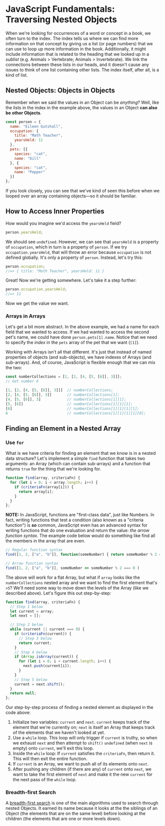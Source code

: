 # JavaScript Fundamentals: Traversing Nested Objects

When we're looking for occurrences of a word or concept in a book, we often turn to the index. The index tells us where we can find more information on that concept by giving us a list (or page numbers) that we can use to loop up more information in the book. Additionally, it might include information that is related to the heading that we looked up in a _sublist_ (e.g. Animals > Vertebrate; Animals > Invertebrate). We link the connections between these lists in our heads, and it doesn't cause any issues to think of one list containing other lists. The index itself, after all, is a kind of list.

## Nested Objects: Objects in Objects

Remember when we said the values in an Object can be _anything_? Well, like the lists in the index in the example above, the values in an Object **can also be other Objects**.

```js
const person = {
  name: "Eileen Gutshall",
  occupation: {
    title: "Math Teacher",
    yearsHeld: 11
  },
  pets: [{
    species: "cat",
    name: "Dill"
  }, {
    species: "cat",
    name: "Pepper"
  }]
};
```

If you look closely, you can see that we've kind of seen this before when we looped over an array containing objects—so it should be familiar.

## How to Access Inner Properties

How would you imagine we'd access the `yearsHeld` field?

```js
person.yearsHeld;
```

We should see `undefined`. However, we can see that `yearsHeld` is a property of `occupation`, which in turn is a property of `person`. If we try `occupation.yearsHeld`, that will throw an error because `occupation` is not defined globally. It's only a property of `person`. Instead, let's try this:

```js
person.occupation;
//=> { title: "Math Teacher", yearsHeld: 11 }
```

Great! Now we're getting somewhere. Let's take it a step further:

```js
person.occupation.yearsHeld;
//=> 11
```

Now we get the value we want.

### Arrays in Arrays

Let's get a bit more abstract. In the above example, we had a name for each field that we wanted to access. If we had wanted to access the second pet's name, we could have done `person.pets[1].name`. Notice that we need to specify the _index_ in the `pets` array of the pet that we want (`[1]`).

Working with Arrays isn't all that different. It's just that instead of named properties of objects (and sub-objects), we have indexes of Arrays (and sub-arrays). And, of course, JavaScript is flexible enough that we can mix the two:

```js
const numberCollections = [1, [2, [4, [5, [6]], 3]]];
// Get number 6

[1, [2, [4, [5, [6]], 3]]]  // numberCollections;
[2, [4, [5, [6]], 3]]       // numberCollections[1];
[4, [5, [6]], 3]            // numberCollections[1][1];
[5, [6]]                    // numberCollections[1][1][1];
[6]                         // numberCollections[1][1][1][1];
6                           // numberCollections[1][1][1][1][0];
```

## Finding an Element in a Nested Array

### Use `for`

What is we have criteria for finding an element that we know is in a nested data structure? Let's implement a simple `find` function that takes two arguments: an Array (which can contain sub-arrays) and a function that returns `true` for the thing that we're looking for.

```js
function find(array, criteriaFn) {
  for (let i = 0; i < array.length; i++) {
    if (criteriaFn(array[i])) {
      return array[i];
    }
  }
};
```

**NOTE:** In JavaScript, functions are "first-class data", just like Numbers. In fact, writing functions that test a condition (also known as a "criteria function") is **_so_** common, JavaScript even has an advanced syntax for writing functions that do one evaluation and return the value: _the arrow function syntax_. The example code below would do something like find all the members in the array that are even.

```js
// Regular function syntax
find([1, 2, ["a", "b"]], function(someNumber) { return someNumber % 2 === 0 })

// Arrow function syntax
find([1, 2, ["a", "b"]], someNumber => someNumber % 2 === 0 )
```

The above will work for a flat Array, but what if `array` looks like the `numberCollections` nested array and we want to find the first element that's `>5`? We'll need some way to move down the levels of the Array (like we described above). Let's figure this out step-by-step:

```js
function find(array, criteriaFn) {
  // Step 1 below
  let current = array;
  let next = [];

  // Step 2 below
  while (current || current === 0) {
    if (criteriaFn(current)) {
      // Step 3 below
      return current;
    }
    // Step 4 below
    if (Array.isArray(current)) {
      for (let i = 0; i < current.length; i++) {
        next.push(current[i]);
      }
    }
    // Step 5 below
    current = next.shift();
  }
  return null;
};
```

Our step-by-step process of finding a nested element as displayed in the code above:

1. Initialize two variables: `current` and `next`. `current` keeps track of the element that we're currently on; `next` is itself an Array that keeps track of the elements that we haven't looked at yet.
2. Use a `while` loop. This loop will only trigger if `current` is truthy, so when we exhaust `next` and then attempt to `shift()` `undefined` (when `next` is empty) onto `current`, we'll exit this loop.
3. Inside the `while` loop: If `current` satisfies the `criteriaFn`, then return it. This will then exit the entire function.
4. If `current` is an Array, we want to push all of its elements onto `next`.
5. After pushing any children (if there are any) of `current` onto `next`, we want to take the first element of `next` and make it the new `current` for the next pass of the `while` loop.

### Breadth-first Search

A [breadth-first search](https://en.wikipedia.org/wiki/Breadth-first_search) is one of the main algorithms used to search through nested Objects. It earned its name because it looks at the the siblings of an Object (the elements that are on the same level) before looking at the children (the elements that are one or more levels down).
